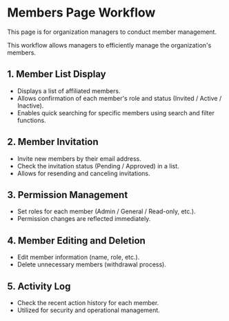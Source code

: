 # Members Page Workflow

This page is for organization managers to conduct member management.

This workflow allows managers to efficiently manage the organization's members.

## 1\. Member List Display

- Displays a list of affiliated members.
- Allows confirmation of each member's role and status (Invited / Active / Inactive).
- Enables quick searching for specific members using search and filter functions.

## 2\. Member Invitation

- Invite new members by their email address.
- Check the invitation status (Pending / Approved) in a list.
- Allows for resending and canceling invitations.

## 3\. Permission Management

- Set roles for each member (Admin / General / Read-only, etc.).
- Permission changes are reflected immediately.

## 4\. Member Editing and Deletion

- Edit member information (name, role, etc.).
- Delete unnecessary members (withdrawal process).

## 5\. Activity Log

- Check the recent action history for each member.
- Utilized for security and operational management.
